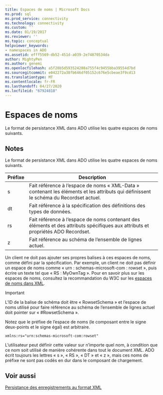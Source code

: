```yaml
---
title: Espaces de noms | Microsoft Docs
ms.prod: sql
ms.prod_service: connectivity
ms.technology: connectivity
ms.custom: ''
ms.date: 01/19/2017
ms.reviewer: ''
ms.topic: conceptual
helpviewer_keywords:
- namespaces in ADO
ms.assetid: efff5569-db52-451d-a039-2e74870534da
author: MightyPen
ms.author: genemi
ms.openlocfilehash: a5f28b5d593524288a755f4c9455bba39554d7bd
ms.sourcegitcommit: e042272a38fb646df05152c676e5cbeae3f9cd13
ms.translationtype: MT
ms.contentlocale: fr-FR
ms.lasthandoff: 04/27/2020
ms.locfileid: "67924818"
---
```

# <a name="namespaces"></a>Espaces de noms
Le format de persistance XML dans ADO utilise les quatre espaces de noms suivants.  
  
## <a name="remarks"></a>Notes  
 Le format de persistance XML dans ADO utilise les quatre espaces de noms suivants.  
  
|Préfixe|Description|  
|------------|-----------------|  
|s|Fait référence à l’espace de noms « XML-Data » contenant les éléments et les attributs qui définissent le schéma du Recordset actuel.|  
|dt|Fait référence à la spécification des définitions des types de données.|  
|rs|Fait référence à l’espace de noms contenant des éléments et des attributs spécifiques aux attributs et propriétés ADO Recordset.|  
|z|Fait référence au schéma de l’ensemble de lignes actuel.|  
  
 Un client ne doit pas ajouter ses propres balises à ces espaces de noms, comme défini par la spécification. Par exemple, un client ne doit pas définir un espace de noms comme « urn : schemas-microsoft-com : rowset », puis écrire un texte tel que « RS : MyOwnTag ». Pour en savoir plus sur les espaces de noms, consultez la recommandation du W3C sur les [espaces de noms dans XML](http://www.w3.org/TR/REC-xml-names/).  
  
> [!IMPORTANT]
>  L’ID de la balise de schéma doit être « RowsetSchema » et l’espace de noms utilisé pour faire référence au schéma de l’ensemble de lignes actuel doit pointer sur « #RowsetSchema ».  
  
 Notez que le préfixe de l’espace de noms (le composant entre le signe deux-points et le signe égal) est arbitraire.  
  
```  
xmlns:rs="urn:schemas-microsoft-com:rowset"  
```  
  
 L’utilisateur peut définir cette valeur sur n’importe quel nom, à condition que ce nom soit utilisé de manière cohérente dans tout le document XML. ADO écrit toujours les lettres « s », « RS », « DT » et « z », mais ces noms de préfixe ne sont pas codés en dur dans le composant de chargement.  
  
## <a name="see-also"></a>Voir aussi  
 [Persistance des enregistrements au format XML](../../../ado/guide/data/persisting-records-in-xml-format.md)
